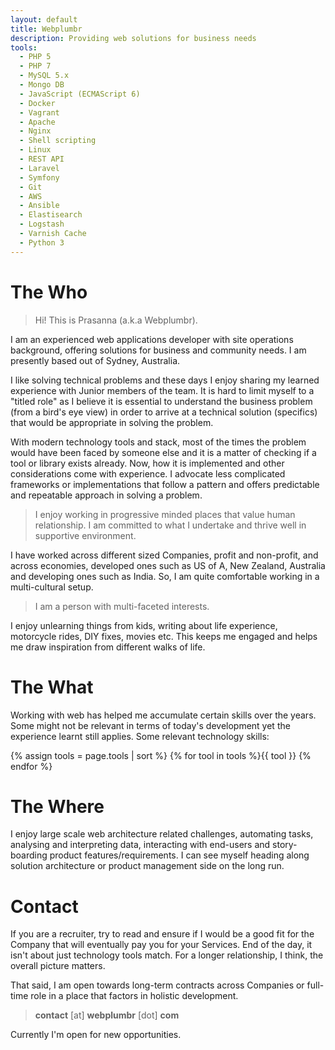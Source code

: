 ```yaml
---
layout: default
title: Webplumbr
description: Providing web solutions for business needs
tools:
  - PHP 5
  - PHP 7
  - MySQL 5.x
  - Mongo DB
  - JavaScript (ECMAScript 6)
  - Docker
  - Vagrant
  - Apache
  - Nginx
  - Shell scripting
  - Linux
  - REST API
  - Laravel
  - Symfony
  - Git
  - AWS
  - Ansible
  - Elastisearch
  - Logstash
  - Varnish Cache
  - Python 3
---
```

# The Who

> Hi! This is Prasanna (a.k.a Webplumbr). 

I am an experienced web applications developer with site operations background, offering solutions for business and community needs. I am presently based out of Sydney, Australia.

I like solving technical problems and these days I enjoy sharing my learned 
experience with Junior members of the team. It is hard to limit myself to a 
"titled role" as I believe it is essential to understand the business problem 
(from a bird's eye view) in order to arrive at a technical solution (specifics) 
that would be appropriate in solving the problem.

With modern technology tools and stack, most of the times the problem would have 
been faced by someone else and it is a matter of checking if a tool or library 
exists already. Now, how it is implemented and other considerations come with 
experience. I advocate less complicated frameworks or implementations that follow 
a pattern and offers predictable and repeatable approach in solving a problem.

> I enjoy working in progressive minded places that value human relationship. I am committed to what I undertake and thrive well in supportive environment.

I have worked across different sized Companies, profit and non-profit, and 
across economies, developed ones such as US of A, New Zealand, Australia 
 and developing ones such as India. So, I am quite comfortable working in a 
 multi-cultural setup.
 
> I am a person with multi-faceted interests. 

I enjoy unlearning things from kids, writing about life experience, motorcycle 
rides, DIY fixes, movies etc. This keeps me engaged and helps me draw inspiration 
from different walks of life.

# The What

Working with web has helped me accumulate certain skills over the years. Some might 
not be relevant in terms of today's development yet the experience learnt still 
applies. Some relevant technology skills:

{% assign tools = page.tools | sort %}
{% for tool in tools %}<span class="tool">{{ tool }}</span> {% endfor %}
 
# The Where

I enjoy large scale web architecture related challenges, automating tasks, analysing and interpreting data, interacting with end-users and story-boarding product features/requirements. I can see myself heading along solution architecture or product management side on the long run.

# Contact

If you are a recruiter, try to read and ensure if I would be a good fit for the Company 
that will eventually pay you for your Services. End of the day, it isn't about just 
technology tools match. For a longer relationship, I think, the overall picture matters. 

That said, I am open towards long-term contracts across Companies or full-time role in a 
place that factors in holistic development.

> **contact** [at] **webplumbr** [dot] **com**

Currently I'm <span class="sign-board">open</span> for new opportunities.
